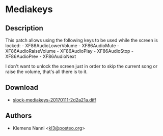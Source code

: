 Mediakeys
=========

Description
-----------
This patch allows using the following keys to be used while the screen is
locked:
	- XF86AudioLowerVolume
	- XF86AudioMute
	- XF86AudioRaiseVolume
	- XF86AudioPlay
	- XF86AudioStop
	- XF86AudioPrev
	- XF86AudioNext

I don't want to unlock the screen just in order to skip the current song
or raise the volume, that's all there is to it.

Download
--------

* [slock-mediakeys-20170111-2d2a21a.diff](slock-mediakeys-20170111-2d2a21a.diff)

Authors
-------

* Klemens Nanni <[kl3@posteo.org](mailto:kl3@posteo.org)>
